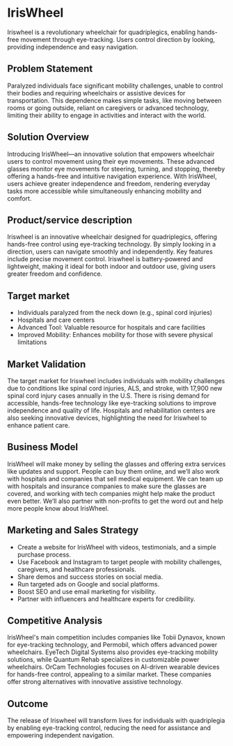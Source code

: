# IrisWheel
Iriswheel is a revolutionary wheelchair for quadriplegics, enabling hands-free movement through eye-tracking. Users control direction by looking, providing independence and easy navigation.

## Problem Statement
Paralyzed individuals face significant mobility challenges, unable to control their bodies and requiring wheelchairs or assistive devices for transportation. This dependence makes simple tasks, like moving between rooms or going outside, reliant on caregivers or advanced technology, limiting their ability to engage in activities and interact with the world.

## Solution Overview
Introducing IrisWheel—an innovative solution that empowers wheelchair users to control movement using their eye movements. These advanced glasses monitor eye movements for steering, turning, and stopping, thereby offering a hands-free and intuitive navigation experience. With IrisWheel, users achieve greater independence and freedom, rendering everyday tasks more accessible while simultaneously enhancing mobility and comfort.

## Product/service description
Iriswheel is an innovative wheelchair designed for quadriplegics, offering hands-free control using eye-tracking technology. By simply looking in a direction, users can navigate smoothly and independently. Key features include precise movement control. Iriswheel is battery-powered and lightweight, making it ideal for both indoor and outdoor use, giving users greater freedom and confidence.

## Target market
- Individuals paralyzed from the neck down (e.g., spinal cord injuries)
- Hospitals and care centers
- Advanced Tool: Valuable resource for hospitals and care facilities
- Improved Mobility: Enhances mobility for those with severe physical limitations

## Market Validation
The target market for Iriswheel includes individuals with mobility challenges due to conditions like spinal cord injuries, ALS, and stroke, with 17,900 new spinal cord injury cases annually in the U.S. There is rising demand for accessible, hands-free technology like eye-tracking solutions to improve independence and quality of life. Hospitals and rehabilitation centers are also seeking innovative devices, highlighting the need for Iriswheel to enhance patient care.

## Business Model
IrisWheel will make money by selling the glasses and offering extra services like updates and support. People can buy them online, and we’ll also work with hospitals and companies that sell medical equipment. We can team up with hospitals and insurance companies to make sure the glasses are covered, and working with tech companies might help make the product even better. We’ll also partner with non-profits to get the word out and help more people know about IrisWheel.

## Marketing and Sales Strategy
- Create a website for IrisWheel with videos, testimonials, and a simple purchase process.
- Use Facebook and Instagram to target people with mobility challenges, caregivers, and healthcare professionals.
- Share demos and success stories on social media.
- Run targeted ads on Google and social platforms.
- Boost SEO and use email marketing for visibility.
- Partner with influencers and healthcare experts for credibility.

## Competitive Analysis
IrisWheel's main competition includes companies like Tobii Dynavox, known for eye-tracking technology, and Permobil, which offers advanced power wheelchairs. EyeTech Digital Systems also provides eye-tracking mobility solutions, while Quantum Rehab specializes in customizable power wheelchairs. OrCam Technologies focuses on AI-driven wearable devices for hands-free control, appealing to a similar market. These companies offer strong alternatives with innovative assistive technology.






## Outcome
The release of Iriswheel will transform lives for individuals with quadriplegia by enabling eye-tracking control, reducing the need for assistance and empowering independent navigation.
